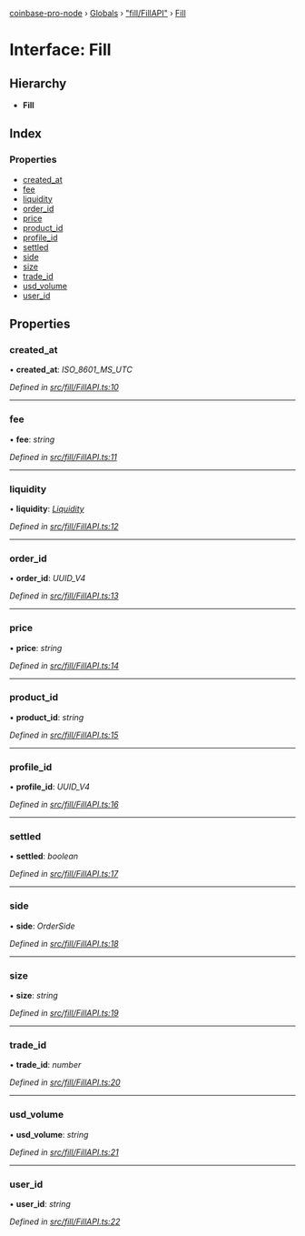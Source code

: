 [coinbase-pro-node](../README.md) › [Globals](../globals.md) › ["fill/FillAPI"](../modules/_fill_fillapi_.md) › [Fill](_fill_fillapi_.fill.md)

# Interface: Fill

## Hierarchy

- **Fill**

## Index

### Properties

- [created_at](_fill_fillapi_.fill.md#created_at)
- [fee](_fill_fillapi_.fill.md#fee)
- [liquidity](_fill_fillapi_.fill.md#liquidity)
- [order_id](_fill_fillapi_.fill.md#order_id)
- [price](_fill_fillapi_.fill.md#price)
- [product_id](_fill_fillapi_.fill.md#product_id)
- [profile_id](_fill_fillapi_.fill.md#profile_id)
- [settled](_fill_fillapi_.fill.md#settled)
- [side](_fill_fillapi_.fill.md#side)
- [size](_fill_fillapi_.fill.md#size)
- [trade_id](_fill_fillapi_.fill.md#trade_id)
- [usd_volume](_fill_fillapi_.fill.md#usd_volume)
- [user_id](_fill_fillapi_.fill.md#user_id)

## Properties

### created_at

• **created_at**: _ISO_8601_MS_UTC_

_Defined in [src/fill/FillAPI.ts:10](https://github.com/bennyn/coinbase-pro-node/blob/7d89521/src/fill/FillAPI.ts#L10)_

---

### fee

• **fee**: _string_

_Defined in [src/fill/FillAPI.ts:11](https://github.com/bennyn/coinbase-pro-node/blob/7d89521/src/fill/FillAPI.ts#L11)_

---

### liquidity

• **liquidity**: _[Liquidity](../enums/_fill_fillapi_.liquidity.md)_

_Defined in [src/fill/FillAPI.ts:12](https://github.com/bennyn/coinbase-pro-node/blob/7d89521/src/fill/FillAPI.ts#L12)_

---

### order_id

• **order_id**: _UUID_V4_

_Defined in [src/fill/FillAPI.ts:13](https://github.com/bennyn/coinbase-pro-node/blob/7d89521/src/fill/FillAPI.ts#L13)_

---

### price

• **price**: _string_

_Defined in [src/fill/FillAPI.ts:14](https://github.com/bennyn/coinbase-pro-node/blob/7d89521/src/fill/FillAPI.ts#L14)_

---

### product_id

• **product_id**: _string_

_Defined in [src/fill/FillAPI.ts:15](https://github.com/bennyn/coinbase-pro-node/blob/7d89521/src/fill/FillAPI.ts#L15)_

---

### profile_id

• **profile_id**: _UUID_V4_

_Defined in [src/fill/FillAPI.ts:16](https://github.com/bennyn/coinbase-pro-node/blob/7d89521/src/fill/FillAPI.ts#L16)_

---

### settled

• **settled**: _boolean_

_Defined in [src/fill/FillAPI.ts:17](https://github.com/bennyn/coinbase-pro-node/blob/7d89521/src/fill/FillAPI.ts#L17)_

---

### side

• **side**: _OrderSide_

_Defined in [src/fill/FillAPI.ts:18](https://github.com/bennyn/coinbase-pro-node/blob/7d89521/src/fill/FillAPI.ts#L18)_

---

### size

• **size**: _string_

_Defined in [src/fill/FillAPI.ts:19](https://github.com/bennyn/coinbase-pro-node/blob/7d89521/src/fill/FillAPI.ts#L19)_

---

### trade_id

• **trade_id**: _number_

_Defined in [src/fill/FillAPI.ts:20](https://github.com/bennyn/coinbase-pro-node/blob/7d89521/src/fill/FillAPI.ts#L20)_

---

### usd_volume

• **usd_volume**: _string_

_Defined in [src/fill/FillAPI.ts:21](https://github.com/bennyn/coinbase-pro-node/blob/7d89521/src/fill/FillAPI.ts#L21)_

---

### user_id

• **user_id**: _string_

_Defined in [src/fill/FillAPI.ts:22](https://github.com/bennyn/coinbase-pro-node/blob/7d89521/src/fill/FillAPI.ts#L22)_
